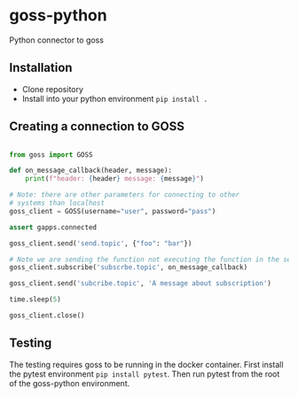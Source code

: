 # goss-python
Python connector to goss

## Installation

- Clone repository
- Install into your python environment `pip install . `

## Creating a connection to GOSS

```` python

from goss import GOSS

def on_message_callback(header, message):
    print(f"header: {header} message: {message}")

# Note: there are other parameters for connecting to other
# systems than localhost
goss_client = GOSS(username="user", password="pass")

assert gapps.connected

goss_client.send('send.topic', {"foo": "bar"})

# Note we are sending the function not executing the function in the second parameter
goss_client.subscribe('subscrbe.topic', on_message_callback)

goss_client.send('subcribe.topic', 'A message about subscription')

time.sleep(5)

goss_client.close()

````


## Testing

The testing requires goss to be running in the docker container.  First install
the pytest environment `pip install pytest`.  Then run pytest from the root
of the goss-python environment. 
